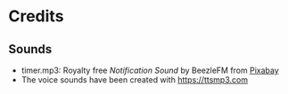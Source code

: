 Credits
===

Sounds
---
- timer.mp3: Royalty free _Notification Sound_ by BeezleFM from <a href="https://pixabay.com/?utm_source=link-attribution&amp;utm_medium=referral&amp;utm_campaign=music&amp;utm_content=7062">Pixabay</a>
- The voice sounds have been created with https://ttsmp3.com